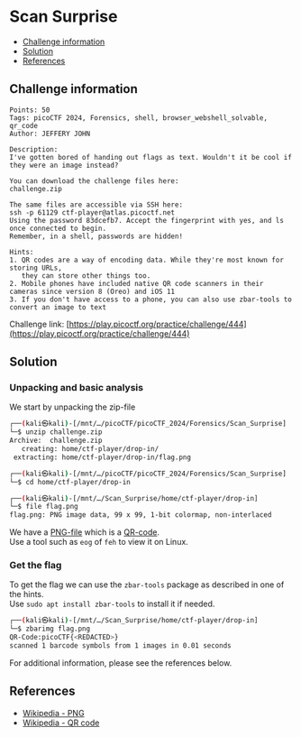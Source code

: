 # Scan Surprise

- [Challenge information](#challenge-information)
- [Solution](#solution)
- [References](#references)

## Challenge information
```
Points: 50
Tags: picoCTF 2024, Forensics, shell, browser_webshell_solvable, qr_code
Author: JEFFERY JOHN

Description:
I've gotten bored of handing out flags as text. Wouldn't it be cool if they were an image instead?

You can download the challenge files here:
challenge.zip

The same files are accessible via SSH here:
ssh -p 61129 ctf-player@atlas.picoctf.net
Using the password 83dcefb7. Accept the fingerprint with yes, and ls once connected to begin. 
Remember, in a shell, passwords are hidden!

Hints:
1. QR codes are a way of encoding data. While they're most known for storing URLs, 
   they can store other things too.
2. Mobile phones have included native QR code scanners in their cameras since version 8 (Oreo) and iOS 11
3. If you don't have access to a phone, you can also use zbar-tools to convert an image to text
```
Challenge link: [https://play.picoctf.org/practice/challenge/444](https://play.picoctf.org/practice/challenge/444)

## Solution

### Unpacking and basic analysis

We start by unpacking the zip-file
```bash
┌──(kali㉿kali)-[/mnt/…/picoCTF/picoCTF_2024/Forensics/Scan_Surprise]
└─$ unzip challenge.zip 
Archive:  challenge.zip
   creating: home/ctf-player/drop-in/
 extracting: home/ctf-player/drop-in/flag.png  

┌──(kali㉿kali)-[/mnt/…/picoCTF/picoCTF_2024/Forensics/Scan_Surprise]
└─$ cd home/ctf-player/drop-in 

┌──(kali㉿kali)-[/mnt/…/Scan_Surprise/home/ctf-player/drop-in]
└─$ file flag.png            
flag.png: PNG image data, 99 x 99, 1-bit colormap, non-interlaced
```
We have a [PNG-file](https://en.wikipedia.org/wiki/PNG) which is a [QR-code](https://en.wikipedia.org/wiki/QR_code).  
Use a tool such as `eog` of `feh` to view it on Linux.

### Get the flag

To get the flag we can use the `zbar-tools` package as described in one of the hints.  
Use `sudo apt install zbar-tools` to install it if needed.
```bash
┌──(kali㉿kali)-[/mnt/…/Scan_Surprise/home/ctf-player/drop-in]
└─$ zbarimg flag.png 
QR-Code:picoCTF{<REDACTED>}
scanned 1 barcode symbols from 1 images in 0.01 seconds
```

For additional information, please see the references below.

## References

- [Wikipedia - PNG](https://en.wikipedia.org/wiki/PNG)
- [Wikipedia - QR code](https://en.wikipedia.org/wiki/QR_code)
